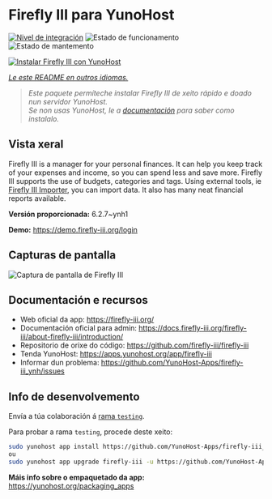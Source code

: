 <!--
NOTA: Este README foi creado automáticamente por <https://github.com/YunoHost/apps/tree/master/tools/readme_generator>
NON debe editarse manualmente.
-->

# Firefly III para YunoHost

[![Nivel de integración](https://apps.yunohost.org/badge/integration/firefly-iii)](https://ci-apps.yunohost.org/ci/apps/firefly-iii/)
![Estado de funcionamento](https://apps.yunohost.org/badge/state/firefly-iii)
![Estado de mantemento](https://apps.yunohost.org/badge/maintained/firefly-iii)

[![Instalar Firefly III con YunoHost](https://install-app.yunohost.org/install-with-yunohost.svg)](https://install-app.yunohost.org/?app=firefly-iii)

*[Le este README en outros idiomas.](./ALL_README.md)*

> *Este paquete permíteche instalar Firefly III de xeito rápido e doado nun servidor YunoHost.*  
> *Se non usas YunoHost, le a [documentación](https://yunohost.org/install) para saber como instalalo.*

## Vista xeral

Firefly III is a manager for your personal finances. It can help you keep track of your expenses and income, so you can spend less and save more. Firefly III supports the use of budgets, categories and tags. Using external tools, ie [Firefly III Importer](https://github.com/YunoHost-Apps/firefly-iii-di_ynh), you can import data. It also has many neat financial reports available.


**Versión proporcionada:** 6.2.7~ynh1

**Demo:** <https://demo.firefly-iii.org/login>

## Capturas de pantalla

![Captura de pantalla de Firefly III](./doc/screenshots/imac-complete.png)

## Documentación e recursos

- Web oficial da app: <https://firefly-iii.org/>
- Documentación oficial para admin: <https://docs.firefly-iii.org/firefly-iii/about-firefly-iii/introduction/>
- Repositorio de orixe do código: <https://github.com/firefly-iii/firefly-iii>
- Tenda YunoHost: <https://apps.yunohost.org/app/firefly-iii>
- Informar dun problema: <https://github.com/YunoHost-Apps/firefly-iii_ynh/issues>

## Info de desenvolvemento

Envía a túa colaboración á [rama `testing`](https://github.com/YunoHost-Apps/firefly-iii_ynh/tree/testing).

Para probar a rama `testing`, procede deste xeito:

```bash
sudo yunohost app install https://github.com/YunoHost-Apps/firefly-iii_ynh/tree/testing --debug
ou
sudo yunohost app upgrade firefly-iii -u https://github.com/YunoHost-Apps/firefly-iii_ynh/tree/testing --debug
```

**Máis info sobre o empaquetado da app:** <https://yunohost.org/packaging_apps>
